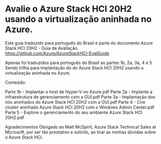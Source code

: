 # Avalie o Azure Stack HCI 20H2 usando a virtualização aninhada no Azure.

Este guia traduzido para português do Brasil e parte do documento Azure Stack HCI 20H2 - Guia de Avaliação. https://github.com/Azure/AzureStackHCI-EvalGuide

Apenas foi traduzidos para português do Brasil as partes 1b, 2a, 3a, 4 e 5. Sendo trilha para implantação do do Azure Stack HCI 20H2 usando a virtualização aninhada no Azure.

Conteúdo:

Parte 1b - Implantar o host de Hyper-V no Azure.pdf
Parte 2a - Implante a infraestrutura de gerenciamento com a GUI.pdf
Parte 3a - Implantação dos nós aninhados do Azure Stack HCI 20H2 com a GUI.pdf
Parte 4 - Crie cluster aninhado Azure Stack HCI 20H2 com o Windows Admin Center.pdf
Parte 5 - Explore o gerenciamento do seu ambiente Azure Stack HCI 20H2.pdf

Agradecimentos
Obrigado ao Matt McSpirit, Azure Stack Technical Sales at Microsoft, por ser tão prestativo e solícito, ao tirar as minhas dúvidas sobre o Azure Stack HCI.
